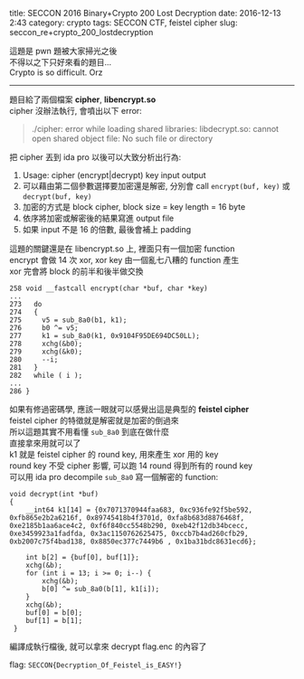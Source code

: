 title: SECCON 2016 Binary+Crypto 200 Lost Decryption
date: 2016-12-13 2:43
category: crypto
tags: SECCON CTF, feistel cipher
slug: seccon_re+crypto_200_lostdecryption

這題是 pwn 題被大家掃光之後  
不得以之下只好來看的題目...  
Crypto is so difficult. Orz
* * *

題目給了兩個檔案 **cipher**, **libencrypt.so**  
cipher 沒辦法執行, 會噴出以下 error:
> ./cipher: error while loading shared libraries: libdecrypt.so: cannot open shared object file: No such file or directory

把 cipher 丟到 ida pro 以後可以大致分析出行為:

1. Usage: cipher (encrypt|decrypt) key input output
2. 可以藉由第二個參數選擇要加密還是解密, 分別會 call `encrypt(buf, key)` 或 `decrypt(buf, key)`
3. 加密的方式是 block cipher, block size = key length = 16 byte
4. 依序將加密或解密後的結果寫進 output file
5. 如果 input 不是 16 的倍數, 最後會補上 padding

這題的關鍵還是在 libencrypt.so 上, 裡面只有一個加密 function  
encrypt 會做 14 次 xor, xor key 由一個亂七八糟的 function 產生  
xor 完會將 block 的前半和後半做交換  

```
258 void __fastcall encrypt(char *buf, char *key)
...
273   do
274   {
275     v5 = sub_8a0(b1, k1);
276     b0 ^= v5;
277     k1 = sub_8a0(k1, 0x9104F95DE694DC50LL);
278     xchg(&b0);
279     xchg(&k0);
280     --i;
281   }
282   while ( i );
...
286 }
```

如果有修過密碼學, 應該一眼就可以感覺出這是典型的 **feistel cipher**  
feistel cipher 的特徵就是解密就是加密的倒過來  
所以這題其實不用看懂 `sub_8a0` 到底在做什麼  
直接拿來用就可以了  
k1 就是 feistel cipher 的 round key, 用來產生 xor 用的 key  
round key 不受 cipher 影響, 可以跑 14 round 得到所有的 round key  
可以用 ida pro decompile `sub_8a0` 寫一個解密的 function:

```
void decrypt(int *buf)
{
    __int64 k1[14] = {0x7071370944faa683, 0xc936fe92f5be592, 0xfb865e2b2a6216f, 0x89745418b4f3701d, 0xfa8b683d8876468f, 0xe2185b1aa6ace4c2, 0xf6f840cc5548b290, 0xeb42f12db34bcecc, 0xe3459923a1fadfda, 0x3ac1150762625475, 0xccb7b4ad260cfb29, 0xb2007c75f4bad138, 0x8850ec377c7449b6 , 0x1ba31bdc8631ecd6};

    int b[2] = {buf[0], buf[1]};
    xchg(&b);
    for (int i = 13; i >= 0; i--) {
        xchg(&b);
        b[0] ^= sub_8a0(b[1], k1[i]);
    }
    xchg(&b);
    buf[0] = b[0];
    buf[1] = b[1];
 }
```

編譯成執行檔後, 就可以拿來 decrypt flag.enc 的內容了  

flag: `SECCON{Decryption_Of_Feistel_is_EASY!}`
